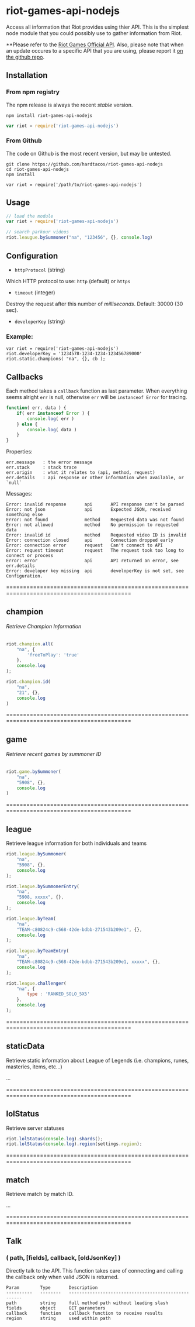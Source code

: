 riot-games-api-nodejs
==============

Access all information that Riot provides using thier API. This is the simplest
node module that you could possibly use to gather information from Riot.

**Please refer to the [Riot Games Official API](https://developer.riotgames.com/api/methods). 
Also, please note that when an update occures to a specific API that you are using, please report it
[on the github repo](https://github.com/hardtacos/riot-games-api-nodejs/issues).

Installation
------------

### From npm registry

The npm release is always the recent *stable* version.

```
npm install riot-games-api-nodejs
```

```js
var riot = require('riot-games-api-nodejs')
```

### From Github

The code on Github is the most recent version, but may be untested.

````
git clone https://github.com/hardtacos/riot-games-api-nodejs
cd riot-games-api-nodejs
npm install

var riot = require('/path/to/riot-games-api-nodejs')
````

Usage
-----

```js
// load the module
var riot = require('riot-games-api-nodejs')

// search parkour videos
riot.leaugue.bySummoner("na", "123456", {}, console.log)
```

Configuration
-------------

* `httpProtocol` (string)

Which HTTP protocol to use: `http` (default) or `https`

* `timeout` (integer)

Destroy the request after this number of *milliseconds*. Default: 30000 (30 sec).

* `developerKey` (string)


### Example:

```
var riot = require('riot-games-api-nodejs')
riot.developerKey = '1234578-1234-1234-123456789000'
riot.static.champions( "na", {}, cb );
```


Callbacks
---------

Each method takes a `callback` function as last parameter. When everything seems alright `err` 
is null, otherwise `err` will be `instanceof Error` for tracing.

```js
function( err, data ) {
	if( err instanceof Error ) {
		console.log( err )
	} else {
		console.log( data )
	}
}
```

Properties:

	err.message   : the error message
	err.stack     : stack trace
	err.origin    : what it relates to (api, method, request)
	err.details   : api response or other information when available, or `null`

Messages:

	Error: invalid response       api       API response can't be parsed
	Error: not json               api       Expected JSON, received something else
	Error: not found              method    Requested data was not found
	Error: not allowed            method    No permission to requested data
	Error: invalid id             method    Requested video ID is invalid
	Error: connection closed      api       Connection dropped early
	Error: connection error       request   Can't connect to API
	Error: request timeout        request   The request took too long to connect or process
	Error: error                  api       API returned an error, see err.details
	Error: developer key missing  api       developerKey is not set, see Configuration.


===========================================================================================

champion
--------
###### Retrieve Champion Information

```js
riot.champion.all(
    "na", {
        'freeToPlay': 'true'
    },
    console.log
);

riot.champion.id(
    "na",
    "21", {},
    console.log
)
```

===========================================================================================


game
----
###### Retrieve recent games by summoner ID

```js
riot.game.bySummoner(
    "na",
    "5908", {},
    console.log
)
```

===========================================================================================


league
----

Retrieve league information for both individuals and teams

```js
riot.league.bySummoner(
    "na",
    "5908", {},
    console.log
);

riot.league.bySummonerEntry(
    "na",
    "5908, xxxxx", {},
    console.log
);

riot.league.byTeam(
    "na",
    "TEAM-c80824c9-c568-42de-bdbb-271543b209e1", {},
    console.log
);

riot.league.byTeamEntry(
    "na",
    "TEAM-c80824c9-c568-42de-bdbb-271543b209e1, xxxxx", {},
    console.log
);

riot.league.challenger(
    "na", {
    	type : 'RANKED_SOLO_5X5'
    },
    console.log
);
```

===========================================================================================


staticData
----

Retrieve static information about League of Legends (i.e. champions, runes, masteries, items, etc...)



...

===========================================================================================


lolStatus
----

Retrieve server statuses

```js
riot.lolStatus(console.log).shards();
riot.lolStatus(console.log).region(settings.region);
```

===========================================================================================


match
----

Retrieve match by match ID.

...


===========================================================================================


Talk
----
### ( path, [fields], callback, [oldJsonKey] )

Directly talk to the API. This function takes care of connecting and calling the callback only when valid JSON is returned.


	Param        Type       Description
	----------   --------   ----------------------------------------------------
	path         string     full method path without leading slash
	fields       object     GET parameters
	callback     function   callback function to receive results
	region       string     used within path
